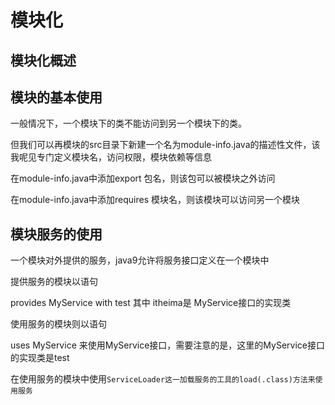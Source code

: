 # 模块化

## 模块化概述

## 模块的基本使用

一般情况下，一个模块下的类不能访问到另一个模块下的类。

但我们可以再模块的src目录下新建一个名为module-info.java的描述性文件，该我呢见专门定义模块名，访问权限，模块依赖等信息

在module-info.java中添加export 包名，则该包可以被模块之外访问

在module-info.java中添加requires 模块名，则该模块可以访问另一个模块

## 模块服务的使用

一个模块对外提供的服务，java9允许将服务接口定义在一个模块中

提供服务的模块以语句

provides MyService with test  其中 itheima是 MyService接口的实现类

使用服务的模块则以语句

uses MyService
来使用MyService接口，需要注意的是，这里的MyService接口的实现类是test

在使用服务的模块中使用<code>ServiceLoader这一加载服务的工具的load(.class)方法来使用服务</code>

